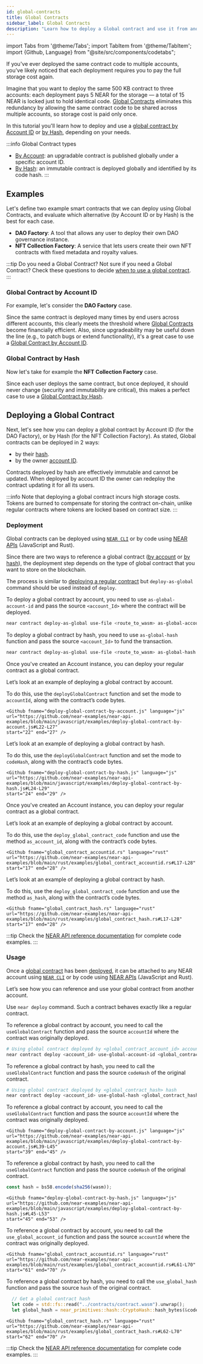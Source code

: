 ```yaml
---
id: global-contracts
title: Global Contracts
sidebar_label: Global Contracts
description: "Learn how to deploy a Global contract and use it from another account."
---
```

import Tabs from '@theme/Tabs';
import TabItem from '@theme/TabItem';
import {Github, Language} from "@site/src/components/codetabs";


If you've ever deployed the same contract code to multiple accounts, you’ve likely noticed that each deployment requires you to pay the full storage cost again.

Imagine that you want to deploy the same 500 KB contract to three accounts: each deployment pays 5 NEAR for the storage — a total of 15 NEAR is locked just to hold identical code.
[Global Contracts](../../smart-contracts/global-contracts.md) eliminates this redundancy by allowing the same contract code to be shared across multiple accounts, so storage cost is paid only once.

In this tutorial you'll learn how to deploy and use a [global contract by Account ID](#global-contract-by-account-id) or [by Hash](#global-contract-by-hash), depending on your needs.

:::info Global Contract types
- [By Account](../../smart-contracts/global-contracts.md#reference-by-account): an upgradable contract is published globally under a specific account ID.
- [By Hash](../../smart-contracts/global-contracts.md#reference-by-hash): an immutable contract is deployed globally and identified by its code hash.
:::

## Examples

Let's define two example smart contracts that we can deploy using Global Contracts, and evaluate which alternative (by Account ID or by Hash) is the best for each case.

- **DAO Factory**: A tool that allows any user to deploy their own DAO governance instance.
- **NFT Collection Factory**: A service that lets users create their own NFT contracts with fixed metadata and royalty values.

:::tip Do you need a Global Contract?
Not sure if you need a Global Contract? Check these questions to decide [when to use a global contract](../../smart-contracts/global-contracts.md#when-to-use-global-contracts).
:::

### Global Contract by Account ID

For example, let's consider the **DAO Factory** case.

Since the same contract is deployed many times by end users across different accounts, this clearly meets the threshold where [Global Contracts](../../smart-contracts/global-contracts.md) become financially efficient. Also, since upgradeability may be useful down the line (e.g., to patch bugs or extend functionality), it's a great case to use a [Global Contract by Account ID](../../smart-contracts/global-contracts.md#reference-by-account).

### Global Contract by Hash

Now let's take for example the **NFT Collection Factory** case.

Since each user deploys the same contract, but once deployed, it should never change (security and immutability are critical), this makes a perfect case to use a [Global Contract by Hash](../../smart-contracts/global-contracts.md#reference-by-hash).

## Deploying a Global Contract

Next, let's see how you can deploy a global contract by Account ID (for the DAO Factory), or by Hash (for the NFT Collection Factory).
As stated, Global contracts can be deployed in 2 ways:
- by their [hash](../../smart-contracts/global-contracts.md#reference-by-hash).
- by the owner [account ID](../../smart-contracts/global-contracts.md#reference-by-account).

Contracts deployed by hash are effectively immutable and cannot be updated.
When deployed by account ID the owner can redeploy the contract updating it for all its users.

:::info
Note that deploying a global contract incurs high storage costs. Tokens are burned to compensate for storing the contract on-chain, unlike regular contracts where tokens are locked based on contract size.
:::


### Deployment

Global contracts can be deployed using [`NEAR CLI`](../../tools/cli.md) or by code using [NEAR APIs](../../tools/near-api.md#deploy-a-global-contract) (JavaScript and Rust).

Since there are two ways to reference a global contract ([by account](../../smart-contracts/global-contracts.md#reference-by-account) or [by hash](../../smart-contracts/global-contracts.md#reference-by-hash)), the deployment step depends on the type of global contract that you want to store on the blockchain.

<Tabs groupId="api">
  <TabItem value="cli" label="🖥️ CLI">

  The process is similar to [deploying a regular contract](../../smart-contracts/release/deploy.md#deploying-the-contract) but `deploy-as-global` command should be used instead of `deploy`.

  <Tabs>
  <TabItem value="account" label="By Account ID" default>

  To deploy a global contract by account, you need to use `as-global-account-id` and pass the source `<account_Id>` where the contract will be deployed.

  ```bash
  near contract deploy-as-global use-file <route_to_wasm> as-global-account-id <account_id> network-config testnet sign-with-keychain send
  ```

  </TabItem>

  <TabItem value="hash" label="By Hash" default>

  To deploy a global contract by hash, you need to use `as-global-hash` function and pass the source `<account_Id>` to fund the transaction.

  ```bash
  near contract deploy-as-global use-file <route_to_wasm> as-global-hash <account_id> network-config testnet sign-with-keychain send
  ```

  </TabItem>
  </Tabs>

  </TabItem>
  <TabItem value="js" label="🌐 JavaScript">

  Once you've created an Account instance, you can deploy your regular contract as a global contract.

  <Tabs>
  <TabItem value="account" label="By Account ID" default>

  Let’s look at an example of deploying a global contract by account.
  
  To do this, use the `deployGlobalContract` function and set the mode to `accountId`, along with the contract’s code bytes.
  
    <Github fname="deploy-global-contract-by-account.js" language="js"
    url="https://github.com/near-examples/near-api-examples/blob/main/javascript/examples/deploy-global-contract-by-account.js#L22-L27"
    start="22" end="27" />

  </TabItem>

  <TabItem value="hash" label="By Hash" default>

  Let’s look at an example of deploying a global contract by hash.
  
  To do this, use the `deployGlobalContract` function and set the mode to `codeHash`, along with the contract’s code bytes.

    <Github fname="deploy-global-contract-by-hash.js" language="js"
    url="https://github.com/near-examples/near-api-examples/blob/main/javascript/examples/deploy-global-contract-by-hash.js#L24-L29"
    start="24" end="29" />
  
  </TabItem>
  </Tabs>

  </TabItem>

  <TabItem value="rust" label="🦀 Rust">

  Once you've created an Account instance, you can deploy your regular contract as a global contract.

  <Tabs>
  <TabItem value="account" label="By Account ID" default>

  Let’s look at an example of deploying a global contract by account.
  
  To do this, use the `deploy_global_contract_code` function and use the method `as_account_id`, along with the contract’s code bytes.

    <Github fname="global_contract_accountid.rs" language="rust"
    url="https://github.com/near-examples/near-api-examples/blob/main/rust/examples/global_contract_accountid.rs#L17-L28"
    start="17" end="28" />
  
  </TabItem>

  <TabItem value="hash" label="By Hash" default>

  Let’s look at an example of deploying a global contract by hash.
  
  To do this, use the `deploy_global_contract_code` function and use the method `as_hash`, along with the contract’s code bytes.

    <Github fname="global_contract_hash.rs" language="rust"
    url="https://github.com/near-examples/near-api-examples/blob/main/rust/examples/global_contract_hash.rs#L17-L28"
    start="17" end="28" />
  
  </TabItem>
  </Tabs>

  </TabItem>

</Tabs>

:::tip
Check the [NEAR API reference documentation](../../tools/near-api.md#deploy-a-global-contract) for complete code examples.
:::

### Usage

Once a [global contract](../../smart-contracts/global-contracts.md) has been [deployed](#deployment), it can be attached to any NEAR account using [`NEAR CLI`](../../tools/cli.md) or by code using [NEAR APIs](../../tools/near-api.md#use-a-global-contract) (JavaScript and Rust).

Let’s see how you can reference and use your global contract from another account.

<Tabs groupId="api">
  <TabItem value="cli" label="🖥️ CLI">
  
  Use `near deploy` command. Such a contract behaves exactly like a regular contract.

  <Tabs>
  <TabItem value="account" label="By Account ID" default>

  To reference a global contract by account, you need to call the `useGlobalContract` function and pass the source `accountId` where the contract was originally deployed.

  ```bash
  # Using global contract deployed by <global_contract_account_id> account id
  near contract deploy <account_id> use-global-account-id <global_contract_account_id> without-init-call network-config testnet
  ```

  </TabItem>

  <TabItem value="hash" label="By Hash" default>

  To reference a global contract by hash, you need to call the `useGlobalContract` function and pass the source `codeHash` of the original contract.

  ```bash
  # Using global contract deployed by <global_contract_hash> hash
  near contract deploy <account_id> use-global-hash <global_contract_hash> without-init-call network-config testnet
  ```

  </TabItem>
  </Tabs>

  </TabItem>
  <TabItem value="js" label="🌐 JavaScript">

  <Tabs>
  <TabItem value="account" label="By Account ID" default>

  To reference a global contract by account, you need to call the `useGlobalContract` function and pass the source `accountId` where the contract was originally deployed.

    <Github fname="deploy-global-contract-by-account.js" language="js"
    url="https://github.com/near-examples/near-api-examples/blob/main/javascript/examples/deploy-global-contract-by-account.js#L39-L45"
    start="39" end="45" />

  </TabItem>

  <TabItem value="hash" label="By Hash" default>

  To reference a global contract by hash, you need to call the `useGlobalContract` function and pass the source `codeHash` of the original contract.

  ```js
  const hash = bs58.encode(sha256(wasm));
  ```

    <Github fname="deploy-global-contract-by-hash.js" language="js"
    url="https://github.com/near-examples/near-api-examples/blob/main/javascript/examples/deploy-global-contract-by-hash.js#L45-L53"
    start="45" end="53" />

  </TabItem>
  </Tabs>

  </TabItem>

  <TabItem value="rust" label="🦀 Rust">

  <Tabs>
  <TabItem value="account" label="By Account ID" default>

  To reference a global contract by account, you need to call the `use_global_account_id` function and pass the source `accountId` where the contract was originally deployed.

    <Github fname="global_contract_accountid.rs" language="rust"
    url="https://github.com/near-examples/near-api-examples/blob/main/rust/examples/global_contract_accountid.rs#L61-L70"
    start="61" end="70" />

  </TabItem>

  <TabItem value="hash" label="By Hash" default>

  To reference a global contract by hash, you need to call the `use_global_hash` function and pass the source `hash` of the original contract.
  
  ```rust
    // Get a global contract hash
    let code = std::fs::read("../contracts/contract.wasm").unwrap();
    let global_hash = near_primitives::hash::CryptoHash::hash_bytes(&code);
  ```

    <Github fname="global_contract_hash.rs" language="rust"
    url="https://github.com/near-examples/near-api-examples/blob/main/rust/examples/global_contract_hash.rs#L62-L70"
    start="62" end="70" />

  </TabItem>
  </Tabs>

  </TabItem>

</Tabs>

:::tip
Check the [NEAR API reference documentation](../../tools/near-api.md#use-a-global-contract) for complete code examples.
:::
